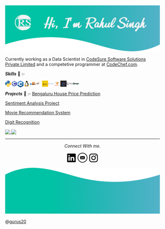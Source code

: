 <a href="https://rahul-singh98.github.io/"><img height="150" width="850" src="./readme_resources/Top.png"></a>

Currently working as a Data Scientist in <a href='https://codesure.com'>CodeSure Software Solutions Private Limited</a> and a competetive programmer at <a href="https://www.codechef.com/users/rahul_singh12">CodeChef.com</a>.

***Skills*** :dart: :-


<img align="left" width="20px" src="./readme_resources/python.svg" /> <img align='left' width="20" src="./readme_resources/c.png" /> <img align='left' width="20" src="./readme_resources/cpp.png" /> <img align='left' width="20" src="./readme_resources/linux.png" /> <img align='left' width="20" src="./readme_resources/scikit-learn.png" /> <img align='left' height="20" width="20" src="./readme_resources/pyspark.png" /> <img align='left' height='20' width="20" src="./readme_resources/powerbi.png" /> <img align='left' height='20' width="20" src="./readme_resources/tableau.png" /> <img align='left' width="20" src="./readme_resources/tf.png" /> <img align='left' height='20' width="20" src="./readme_resources/watson.jpeg" /> <img align='left' height='20' width="20" src="./readme_resources/flask.png" /> <img align='left' height='20' width="20" src="./readme_resources/django.png">
<br><br>
***Projects*** :memo: :-
[Bengaluru House Price Prediction](https://github.com/Rahul-singh98/Bengaluru_House_Prediction)

[Sentiment Analysis Project](https://github.com/Rahul-singh98/Sentiment_Analysis_Project)

[Movie Recommendation System](https://github.com/Rahul-singh98/movie_recommendation)

[Digit Recognition](https://github.com/Rahul-singh98/Deep_learning_projects)


<a href="https://github.com/Rahul-singh98">
  <img align="center" src="https://github-readme-stats.vercel.app/api/top-langs/?username=Rahul-singh98&layout=compact" />
</a>
<a href="https://github.com/Rahul-singh98">
  <img align="center" src="https://github-readme-stats.vercel.app/api?username=Rahul-singh98&bg_color=30,e96443,904e95&title_color=fff&text_color=fff&hide=prs,issues" />
</a>

<hr>
<p align="center">
  <i>Connect With me.</i>

  <p align="center">
    <a href="https://www.linkedin.com/in/rahul-singh-432555194" alt="Linkedin"><img src="https://github.com/Rahul-singh98/Rahul-singh98/blob/master/readme_resources/linkedin.png"></a>
    <a href="mailto:rahulrajput98fun@gmail.com" alt="Contact me"><img src="https://github.com/Rahul-singh98/Rahul-singh98/blob/master/readme_resources/mail.png"></a>
    <a href="https://www.instagram.com/karan_8510" alt="Instagram"><img src="https://github.com/Rahul-singh98/Rahul-singh98/blob/master/readme_resources/instagram.png"></a>
  </p>
</p>

<a href="https://rahul-singh98.github.io/"><img height="150" width="850" src="https://github.com/Rahul-singh98/Rahul-singh98/blob/master/readme_resources/Bottom.png"></a>

@[gurus20](https://github.com/gurus20)
